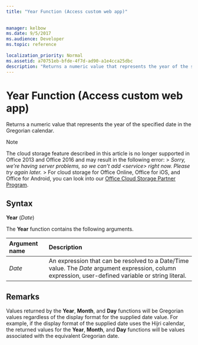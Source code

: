 ```yaml
---
title: "Year Function (Access custom web app)"
 
 
manager: kelbow
ms.date: 9/5/2017
ms.audience: Developer
ms.topic: reference
  
localization_priority: Normal
ms.assetid: a70751eb-bfde-4f7d-ad90-a1e4cca25dbc
description: "Returns a numeric value that represents the year of the specified date in the Gregorian calendar."
---
```


# Year Function (Access custom web app)

Returns a numeric value that represents the year of the specified date in the Gregorian calendar.
  
> [!NOTE]
> The cloud storage feature described in this article is no longer supported in Office 2013 and Office 2016 and may result in the following error: >  *Sorry, we're having server problems, so we can't add \<service\> right now. Please try again later.* > For cloud storage for Office Online, Office for iOS, and Office for Android, you can look into our [Office Cloud Storage Partner Program](https://dev.office.com/programs/officecloudstorage). 
  
## Syntax

 **Year** (*Date*) 
  
The **Year** function contains the following arguments. 
  
|**Argument name**|**Description**|
|:-----|:-----|
| *Date*  <br/> |An expression that can be resolved to a Date/Time value. The  *Date*  argument expression, column expression, user-defined variable or string literal.  <br/> |
   
## Remarks

Values returned by the **Year**, **Month**, and **Day** functions will be Gregorian values regardless of the display format for the supplied date value. For example, if the display format of the supplied date uses the Hijri calendar, the returned values for the **Year**, **Month**, and **Day** functions will be values associated with the equivalent Gregorian date. 
  

